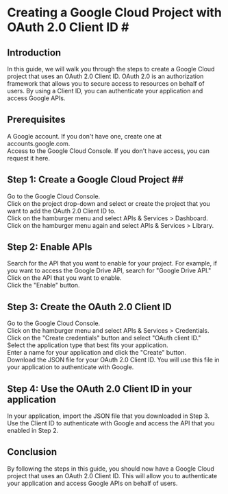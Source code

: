 # Creating a Google Cloud Project with OAuth 2.0 Client ID # <br />
## Introduction <br />
In this guide, we will walk you through the steps to create a Google Cloud project that uses an OAuth 2.0 Client ID. OAuth 2.0 is an authorization framework that allows you to secure access to resources on behalf of users. By using a Client ID, you can authenticate your application and access Google APIs. <br />

## Prerequisites <br />
A Google account. If you don't have one, create one at accounts.google.com.<br />
Access to the Google Cloud Console. If you don't have access, you can request it here.<br />
## Step 1: Create a Google Cloud Project ## <br />
Go to the Google Cloud Console. <br />
Click on the project drop-down and select or create the project that you want to add the OAuth 2.0 Client ID to.<br />
Click on the hamburger menu and select APIs & Services > Dashboard.<br />
Click on the hamburger menu again and select APIs & Services > Library.<br />
## Step 2: Enable APIs <br />
Search for the API that you want to enable for your project. For example, if you want to access the Google Drive API, search for "Google Drive API."<br />
Click on the API that you want to enable.<br />
Click the "Enable" button.<br />
## Step 3: Create the OAuth 2.0 Client ID <br />
Go to the Google Cloud Console.<br />
Click on the hamburger menu and select APIs & Services > Credentials.<br />
Click on the "Create credentials" button and select "OAuth client ID."<br />
Select the application type that best fits your application.<br />
Enter a name for your application and click the "Create" button.<br />
Download the JSON file for your OAuth 2.0 Client ID. You will use this file in your application to authenticate with Google.<br />
## Step 4: Use the OAuth 2.0 Client ID in your application <br />
In your application, import the JSON file that you downloaded in Step 3.<br />
Use the Client ID to authenticate with Google and access the API that you enabled in Step 2.<br />
## Conclusion <br />
By following the steps in this guide, you should now have a Google Cloud project that uses an OAuth 2.0 Client ID. This will allow you to authenticate your application and access Google APIs on behalf of users.<br />
